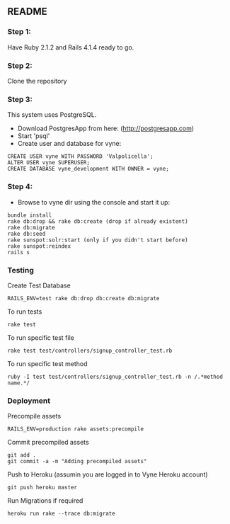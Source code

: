 ## README

### Step 1:
Have Ruby 2.1.2 and Rails 4.1.4 ready to go.

### Step 2:
Clone the repository

### Step 3:
This system uses PostgreSQL.
* Download PostgresApp from here: (http://postgresapp.com)
* Start 'psql'
* Create user and database for vyne:
```
CREATE USER vyne WITH PASSWORD 'Valpolicella';
ALTER USER vyne SUPERUSER;
CREATE DATABASE vyne_development WITH OWNER = vyne;
```

### Step 4:
* Browse to vyne dir using the console and start it up:
```
bundle install
rake db:drop && rake db:create (drop if already existent)
rake db:migrate
rake db:seed
rake sunspot:solr:start (only if you didn't start before)
rake sunspot:reindex
rails s
```

### Testing
Create Test Database
```
RAILS_ENV=test rake db:drop db:create db:migrate
```

To run tests 
```
rake test
```

To run specific test file
```
rake test test/controllers/signup_controller_test.rb
```

To run specific test method 
```
ruby -I test test/controllers/signup_controller_test.rb -n /.*method name.*/
```

### Deployment
Precompile assets
```
RAILS_ENV=production rake assets:precompile
```

Commit precompiled assets
```
git add .
git commit -a -m "Adding precompiled assets"
```

Push to Heroku (assumin you are logged in to Vyne Heroku account)
```
git push heroku master
```

Run Migrations if required
```
heroku run rake --trace db:migrate
```

